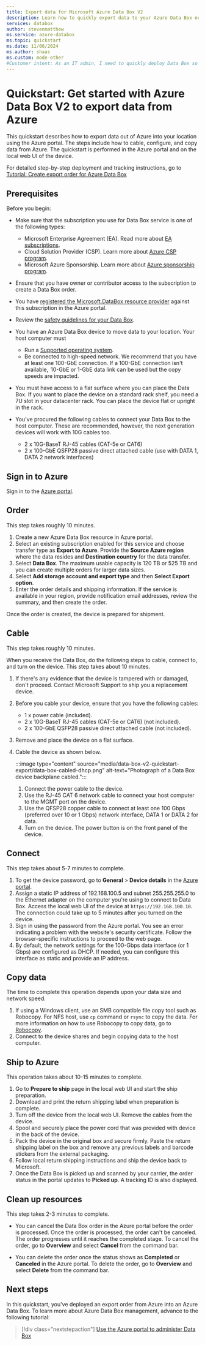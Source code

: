 ```yaml
---
title: Export data for Microsoft Azure Data Box V2
description: Learn how to quickly export data to your Azure Data Box next gen device in Azure portal
services: databox
author: stevenmatthew
ms.service: azure-databox
ms.topic: quickstart
ms.date: 11/06/2024
ms.author: shaas
ms.custom: mode-other
#Customer intent: As an IT admin, I need to quickly deploy Data Box so as to import data into Azure.
---
```


# Quickstart: Get started with Azure Data Box V2 to export data from Azure

This quickstart describes how to export data out of Azure into your location using the Azure portal. The steps include how to cable, configure, and copy data from Azure. The quickstart is performed in the Azure portal and on the local web UI of the device.

For detailed step-by-step deployment and tracking instructions, go to [Tutorial: Create export order for Azure Data Box](data-box-deploy-export-ordered.md)

## Prerequisites

Before you begin:

* Make sure that the subscription you use for Data Box service is one of the following types:
  * Microsoft Enterprise Agreement (EA). Read more about [EA subscriptions](https://azure.microsoft.com/pricing/enterprise-agreement/).
  * Cloud Solution Provider (CSP). Learn more about [Azure CSP program](/azure/cloud-solution-provider/overview/azure-csp-overview).
  * Microsoft Azure Sponsorship. Learn more about [Azure sponsorship program](https://azure.microsoft.com/offers/ms-azr-0036p/).

* Ensure that you have owner or contributor access to the subscription to create a Data Box order.
* You have [registered the Microsoft.DataBox resource provider](../azure-resource-manager/management/resource-providers-and-types.md#register-resource-provider) against this subscription in the Azure portal. 
* Review the [safety guidelines for your Data Box](data-box-safety.md).
* You have an Azure Data Box device to move data to your location. Your host computer must
  * Run a [Supported operating system](data-box-system-requirements.md).
  * Be connected to high-speed network. We recommend that you have at least one 100-GbE connection. If a 100-GbE connection isn't available,  10-GbE or 1-GbE data link can be used but the copy speeds are impacted.   
* You must have access to a flat surface where you can place the Data Box. If you want to place the device on a standard rack shelf, you need a 7U slot in your datacenter rack. You can place the device flat or upright in the rack.
* You've procured the following cables to connect your Data Box to the host computer. These are recommended, however, the next generation devices will work with 10G cables too.
  * 2 x 10G-BaseT RJ-45 cables (CAT-5e or CAT6)
  * 2 x 100-GbE QSFP28 passive direct attached cable (use with DATA 1, DATA 2 network interfaces)  

## Sign in to Azure

Sign in to the [Azure portal](https://portal.azure.com).

## Order

This step takes roughly 10 minutes.

1. Create a new Azure Data Box resource in Azure portal.
2. Select an existing subscription enabled for this service and choose transfer type as **Export to Azure**. Provide the **Source Azure region** where the data resides and **Destination country** for the data transfer.
3. Select **Data Box**. The maximum usable capacity is 120 TB or 525 TB and you can create multiple orders for larger data sizes.
4. Select **Add storage account and export type** and then **Select Export option**.
5. Enter the order details and shipping information. If the service is available in your region, provide notification email addresses, review the summary, and then create the order.

Once the order is created, the device is prepared for shipment.

## Cable

This step takes roughly 10 minutes.

When you receive the Data Box, do the following steps to cable, connect to, and turn on the device. This step takes about 10 minutes.

1. If there's any evidence that the device is tampered with or damaged, don't proceed. Contact Microsoft Support to ship you a replacement device.
1. Before you cable your device, ensure that you have the following cables:

   * 1 x power cable (included).
   * 2 x 10G-BaseT RJ-45 cables (CAT-5e or CAT6) (not included).
   * 2 x 100-GbE QSFP28 passive direct attached cable (not included).

1. Remove and place the device on a flat surface.
1. Cable the device as shown below.  

    :::image type="content" source="media/data-box-v2-quickstart-export/data-box-cabled-dhcp.png" alt-text="Photograph of a Data Box device backplane cabled.":::

    1. Connect the power cable to the device.
    2. Use the RJ-45 CAT 6 network cable to connect your host computer to the MGMT port on the device.
    3. Use the QFSP28 copper cable to connect at least one 100 Gbps (preferred over 10 or 1 Gbps) network interface, DATA 1 or DATA 2 for data.  
    4. Turn on the device. The power button is on the front panel of the device.

## Connect

This step takes about 5-7 minutes to complete.

1. To get the device password, go to **General** > **Device details** in the [Azure portal](https://portal.azure.com).
2. Assign a static IP address of 192.168.100.5 and subnet 255.255.255.0 to the Ethernet adapter on the computer you're using to connect to Data Box. Access the local web UI of the device at `https://192.168.100.10`. The connection could take up to 5 minutes after you turned on the device.
3. Sign in using the password from the Azure portal. You see an error indicating a problem with the website's security certificate. Follow the browser-specific instructions to proceed to the web page.
4. By default, the network settings for the 100-Gbps data interface (or 1 Gbps) are configured as DHCP. If needed, you can configure this interface as static and provide an IP address.

## Copy data

The time to complete this operation depends upon your data size and network speed.

1. If using a Windows client, use an SMB compatible file copy tool such as Robocopy. For NFS host, use `cp` command or `rsync` to copy the data. For more information on how to use Robocopy to copy data, go to [Robocopy](/previous-versions/technet-magazine/ee851678(v=msdn.10)).
2. Connect to the device shares and begin copying data to the host computer.
<!-- 1. Connect to the device shares using the path:`\\<IP address of your device>\ShareName`. To get the share access credentials, go to the **Connect & copy** page in the local web UI of the Data Box. --> 

## Ship to Azure

This operation takes about 10-15 minutes to complete.

1. Go to **Prepare to ship** page in the local web UI and start the ship preparation.
2. Download and print the return shipping label when preparation is complete.
3. Turn off the device from the local web UI. Remove the cables from the device.
4. Spool and securely place the power cord that was provided with device in the back of the device.
5. Pack the device in the original box and secure firmly. Paste the return shipping label on the box and remove any previous labels and barcode stickers from the external packaging.
6. Follow local return shipping instructions and ship the device back to Microsoft. 
7. Once the Data Box is picked up and scanned by your carrier, the order status in the portal updates to **Picked up**. A tracking ID is also displayed.

## Clean up resources

This step takes 2-3 minutes to complete.

* You can cancel the Data Box order in the Azure portal before the order is processed. Once the order is processed, the order can't be canceled. The order progresses until it reaches the completed stage. To cancel the order, go to **Overview** and select **Cancel** from the command bar.

* You can delete the order once the status shows as **Completed** or **Canceled** in the Azure portal. To delete the order, go to **Overview** and select **Delete** from the command bar.

## Next steps

In this quickstart, you've deployed an export order from Azure into an Azure Data Box. To learn more about Azure Data Box management, advance to the following tutorial:

> [!div class="nextstepaction"]
> [Use the Azure portal to administer Data Box](data-box-portal-admin.md)
